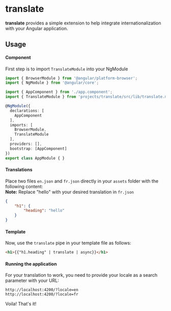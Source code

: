 # translate
<b>translate</b> provides a simple extension to help integrate internationalization with your Angular application.

## Usage

#### Component
First step is to import `TranslateModule` into your NgModule
```ts
import { BrowserModule } from '@angular/platform-browser';
import { NgModule } from '@angular/core';

import { AppComponent } from './app.component';
import { TranslateModule } from 'projects/translate/src/lib/translate.module';

@NgModule({
  declarations: [
    AppComponent
  ],
  imports: [
    BrowserModule,
    TranslateModule
  ],
  providers: [],
  bootstrap: [AppComponent]
})
export class AppModule { }
```

#### Translations
Place two files `en.json` and `fr.json` directly in your `assets` folder with the following content:<br>
<b>Note:</b> Replace "hello" with your desired translation in `fr.json`
```json
{
    "h1": {
        "heading": "hello"
    }
}
```

#### Template
Now, use the `translate` pipe in your template file as follows:
```html
<h1>{{"h1.heading" | translate | async}}</h1>
```

#### Running the application
For your translation to work, you need to provide your locale as a search parameter with your URL:
```
http://localhost:4200/?locale=en
http://localhost:4200/?locale=fr
```

Voila! That's it!
